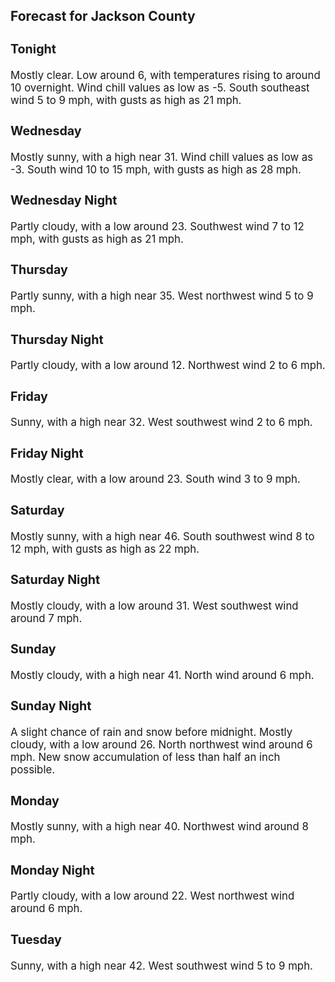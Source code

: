 <div>
   <h2>Forecast for Jackson County</h2>
   <p>
      <div style="font-size:120%">
         <h3>Tonight</h3>Mostly clear. Low around 6, with temperatures rising to around 10 overnight. Wind chill values as low as -5. South southeast
         wind 5 to 9 mph, with gusts as high as 21 mph.<br></div>
   </p>
   <p>
      <div style="font-size:120%">
         <h3>Wednesday</h3>Mostly sunny, with a high near 31. Wind chill values as low as -3. South wind 10 to 15 mph, with gusts as high as 28 mph.<br></div>
   </p>
   <p>
      <div style="font-size:120%">
         <h3>Wednesday Night</h3>Partly cloudy, with a low around 23. Southwest wind 7 to 12 mph, with gusts as high as 21 mph.<br></div>
   </p>
   <p>
      <div style="font-size:120%">
         <h3>Thursday</h3>Partly sunny, with a high near 35. West northwest wind 5 to 9 mph.<br></div>
   </p>
   <p>
      <div style="font-size:120%">
         <h3>Thursday Night</h3>Partly cloudy, with a low around 12. Northwest wind 2 to 6 mph.<br></div>
   </p>
   <p>
      <div style="font-size:120%">
         <h3>Friday</h3>Sunny, with a high near 32. West southwest wind 2 to 6 mph.<br></div>
   </p>
   <p>
      <div style="font-size:120%">
         <h3>Friday Night</h3>Mostly clear, with a low around 23. South wind 3 to 9 mph.<br></div>
   </p>
   <p>
      <div style="font-size:120%">
         <h3>Saturday</h3>Mostly sunny, with a high near 46. South southwest wind 8 to 12 mph, with gusts as high as 22 mph.<br></div>
   </p>
   <p>
      <div style="font-size:120%">
         <h3>Saturday Night</h3>Mostly cloudy, with a low around 31. West southwest wind around 7 mph.<br></div>
   </p>
   <p>
      <div style="font-size:120%">
         <h3>Sunday</h3>Mostly cloudy, with a high near 41. North wind around 6 mph.<br></div>
   </p>
   <p>
      <div style="font-size:120%">
         <h3>Sunday Night</h3>A slight chance of rain and snow before midnight. Mostly cloudy, with a low around 26. North northwest wind around 6 mph.
         New snow accumulation of less than half an inch possible.<br></div>
   </p>
   <p>
      <div style="font-size:120%">
         <h3>Monday</h3>Mostly sunny, with a high near 40. Northwest wind around 8 mph.<br></div>
   </p>
   <p>
      <div style="font-size:120%">
         <h3>Monday Night</h3>Partly cloudy, with a low around 22. West northwest wind around 6 mph.<br></div>
   </p>
   <p>
      <div style="font-size:120%">
         <h3>Tuesday</h3>Sunny, with a high near 42. West southwest wind 5 to 9 mph.<br></div>
   </p>
</div>
